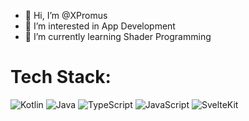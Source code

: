 - 👋 Hi, I’m @XPromus
- 👀 I’m interested in App Development
- 🌱 I’m currently learning Shader Programming

# Tech Stack:
![Kotlin](https://img.shields.io/badge/kotlin-%237F52FF.svg?style=for-the-badge&logo=kotlin&logoColor=white)
![Java](https://img.shields.io/badge/java-%23ED8B00.svg?style=for-the-badge&logo=openjdk&logoColor=white)
![TypeScript](https://img.shields.io/badge/typescript-%23007ACC.svg?style=for-the-badge&logo=typescript&logoColor=white)
![JavaScript](https://img.shields.io/badge/javascript-%23323330.svg?style=for-the-badge&logo=javascript&logoColor=%23F7DF1E)
![SvelteKit](https://img.shields.io/badge/sveltekit-%23ff3e00.svg?style=for-the-badge&logo=svelte&logoColor=white)

<!---
XPromus/XPromus is a ✨ special ✨ repository because its `README.md` (this file) appears on your GitHub profile.
You can click the Preview link to take a look at your changes.
--->

